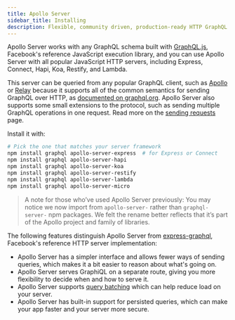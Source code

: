 ```yaml
---
title: Apollo Server
sidebar_title: Installing
description: Flexible, community driven, production-ready HTTP GraphQL middleware for Node.js. Supports Express, Connect, Hapi, Koa, and more.
---
```


Apollo Server works with any GraphQL schema built with [GraphQL.js](https://github.com/graphql/graphql-js), Facebook's reference JavaScript execution library, and you can use Apollo Server with all popular JavaScript HTTP servers, including Express, Connect, Hapi, Koa, Restify, and Lambda.

This server can be queried from any popular GraphQL client, such as [Apollo](http://dev.apollodata.com) or [Relay](https://facebook.github.io/relay) because it supports all of the common semantics for sending GraphQL over HTTP, as [documented on graphql.org](http://graphql.org/learn/serving-over-http/). Apollo Server also supports some small extensions to the protocol, such as sending multiple GraphQL operations in one request. Read more on the [sending requests](/tools/apollo-server/requests.html) page.

Install it with:

```bash
# Pick the one that matches your server framework
npm install graphql apollo-server-express  # for Express or Connect
npm install graphql apollo-server-hapi
npm install graphql apollo-server-koa
npm install graphql apollo-server-restify
npm install graphql apollo-server-lambda
npm install graphql apollo-server-micro
```

> A note for those who’ve used Apollo Server previously: You may notice we now import from `apollo-server-` rather than `graphql-server-` npm packages. We felt the rename better reflects that it’s part of the Apollo project and family of libraries.

The following features distinguish Apollo Server from [express-graphql](https://github.com/graphql/express-graphql), Facebook's reference HTTP server implementation:

- Apollo Server has a simpler interface and allows fewer ways of sending queries, which makes it a bit easier to reason about what's going on.
- Apollo Server serves GraphiQL on a separate route, giving you more flexibility to decide when and how to serve it.
- Apollo Server supports [query batching](https://medium.com/apollo-stack/query-batching-in-apollo-63acfd859862) which can help reduce load on your server.
- Apollo Server has built-in support for persisted queries, which can make your app faster and your server more secure.
